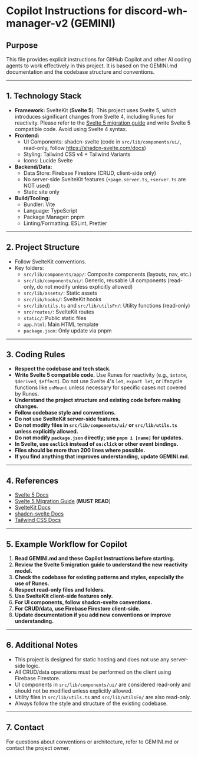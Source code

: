 # Copilot Instructions for discord-wh-manager-v2 (GEMINI)

## Purpose
This file provides explicit instructions for GitHub Copilot and other AI coding agents to work effectively in this project. It is based on the GEMINI.md documentation and the codebase structure and conventions.

---

## 1. Technology Stack
- **Framework:** SvelteKit (**Svelte 5**). This project uses Svelte 5, which introduces significant changes from Svelte 4, including Runes for reactivity. Please refer to the [Svelte 5 migration guide](https://svelte.dev/docs/svelte/v5-migration-guide) and write Svelte 5 compatible code. Avoid using Svelte 4 syntax.
- **Frontend:**
  - UI Components: shadcn-svelte (code in `src/lib/components/ui/`, read-only, follow https://shadcn-svelte.com/docs)
  - Styling: Tailwind CSS v4 + Tailwind Variants
  - Icons: Lucide Svelte
- **Backend/Data:**
  - Data Store: Firebase Firestore (CRUD, client-side only)
  - No server-side SvelteKit features (`+page.server.ts`, `+server.ts` are NOT used)
  - Static site only
- **Build/Tooling:**
  - Bundler: Vite
  - Language: TypeScript
  - Package Manager: pnpm
  - Linting/Formatting: ESLint, Prettier

---

## 2. Project Structure
- Follow SvelteKit conventions.
- Key folders:
  - `src/lib/components/app/`: Composite components (layouts, nav, etc.)
  - `src/lib/components/ui/`: Generic, reusable UI components (read-only, do not modify unless explicitly allowed)
  - `src/lib/assets/`: Static assets
  - `src/lib/hooks/`: SvelteKit hooks
  - `src/lib/utils.ts` and `src/lib/utilsFn/`: Utility functions (read-only)
  - `src/routes/`: SvelteKit routes
  - `static/`: Public static files
  - `app.html`: Main HTML template
  - `package.json`: Only update via pnpm

---

## 3. Coding Rules
- **Respect the codebase and tech stack.**
- **Write Svelte 5 compatible code.** Use Runes for reactivity (e.g., `$state`, `$derived`, `$effect`). Do not use Svelte 4's `let`, `export let`, or lifecycle functions like `onMount` unless necessary for specific cases not covered by Runes.
- **Understand the project structure and existing code before making changes.**
- **Follow codebase style and conventions.**
- **Do not use SvelteKit server-side features.**
- **Do not modify files in `src/lib/components/ui/` or `src/lib/utils.ts` unless explicitly allowed.**
- **Do not modify `package.json` directly; use `pnpm i [name]` for updates.**
- **In Svelte, use `onclick` instead of `on:click` or other event bindings.**
- **Files should be more than 200 lines where possible.**
- **If you find anything that improves understanding, update GEMINI.md.**

---

## 4. References
- [Svelte 5 Docs](https://svelte.dev/docs/svelte/overview)
- [Svelte 5 Migration Guide](https://svelte.dev/docs/svelte/v5-migration-guide) (**MUST READ**)
- [SvelteKit Docs](https://svelte.dev/docs/kit/introduction)
- [shadcn-svelte Docs](https://shadcn-svelte.com/docs)
- [Tailwind CSS Docs](https://tailwindcss.com/)

---

## 5. Example Workflow for Copilot
1. **Read GEMINI.md and these Copilot Instructions before starting.**
2. **Review the Svelte 5 migration guide to understand the new reactivity model.**
3. **Check the codebase for existing patterns and styles, especially the use of Runes.**
4. **Respect read-only files and folders.**
5. **Use SvelteKit client-side features only.**
6. **For UI components, follow shadcn-svelte conventions.**
7. **For CRUD/data, use Firebase Firestore client-side.**
8. **Update documentation if you add new conventions or improve understanding.**
---

## 6. Additional Notes
- This project is designed for static hosting and does not use any server-side logic.
- All CRUD/data operations must be performed on the client using Firebase Firestore.
- UI components in `src/lib/components/ui/` are considered read-only and should not be modified unless explicitly allowed.
- Utility files in `src/lib/utils.ts` and `src/lib/utilsFn/` are also read-only.
- Always follow the style and structure of the existing codebase.

---

## 7. Contact
For questions about conventions or architecture, refer to GEMINI.md or contact the project owner.
